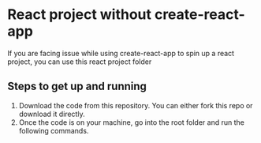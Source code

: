 # React project without create-react-app

If you are facing issue while using create-react-app to spin up a react project, you can use this react project folder

## Steps to get up and running
1. Download the code from this repository. You can either fork this repo or download it directly.
2. Once the code is on your machine, go into the root folder and run the following commands.

